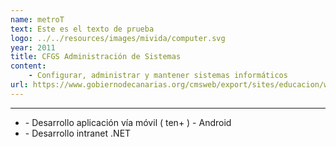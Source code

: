 ```yaml
---
name: metroT
text: Este es el texto de prueba
logo: ../../resources/images/mivida/computer.svg
year: 2011
title: CFGS Administración de Sistemas
content: 
    - Configurar, administrar y mantener sistemas informáticos
url: https://www.gobiernodecanarias.org/cmsweb/export/sites/educacion/web/formacion_profesional/_galerias/descargas/descargas/3_1/Informatica_y_comunicaciones/AdministracionSistemasInformaticosRedFO15.pdf
---
```


---

- \- Desarrollo aplicación vía móvil ( ten+ ) - Android
- \- Desarrollo intranet .NET
